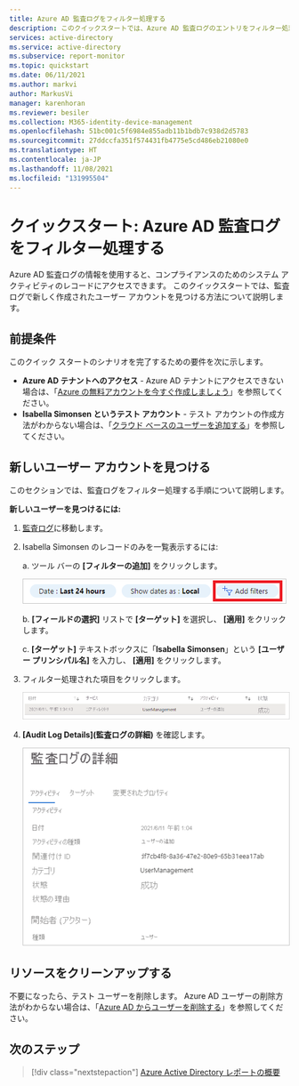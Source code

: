 ```yaml
---
title: Azure AD 監査ログをフィルター処理する
description: このクイックスタートでは、Azure AD 監査ログのエントリをフィルター処理する方法について説明します。
services: active-directory
ms.service: active-directory
ms.subservice: report-monitor
ms.topic: quickstart
ms.date: 06/11/2021
ms.author: markvi
author: MarkusVi
manager: karenhoran
ms.reviewer: besiler
ms.collection: M365-identity-device-management
ms.openlocfilehash: 51bc001c5f6984e855adb11b1bdb7c938d2d5783
ms.sourcegitcommit: 27ddccfa351f574431fb4775e5cd486eb21080e0
ms.translationtype: HT
ms.contentlocale: ja-JP
ms.lasthandoff: 11/08/2021
ms.locfileid: "131995504"
---
```

# <a name="quickstart-filter-your-azure-ad-audit-log"></a>クイックスタート: Azure AD 監査ログをフィルター処理する 

Azure AD 監査ログの情報を使用すると、コンプライアンスのためのシステム アクティビティのレコードにアクセスできます。 このクイックスタートでは、監査ログで新しく作成されたユーザー アカウントを見つける方法について説明します。


## <a name="prerequisites"></a>前提条件

このクイック スタートのシナリオを完了するための要件を次に示します。

- **Azure AD テナントへのアクセス** - Azure AD テナントにアクセスできない場合は、「[Azure の無料アカウントを今すぐ作成しましょう](https://azure.microsoft.com/free/?WT.mc_id=A261C142F)」を参照してください。 
- **Isabella Simonsen というテスト アカウント** - テスト アカウントの作成方法がわからない場合は、「[クラウド ベースのユーザーを追加する](../fundamentals/add-users-azure-active-directory.md#add-a-new-user)」を参照してください。

## <a name="find-the-new-user-account"></a>新しいユーザー アカウントを見つける

このセクションでは、監査ログをフィルター処理する手順について説明します。


**新しいユーザーを見つけるには:**

1. [監査ログ](https://portal.azure.com/#blade/Microsoft_AAD_IAM/ActiveDirectoryMenuBlade/Audit)に移動します。

2. Isabella Simonsen のレコードのみを一覧表示するには:

    a. ツール バーの **[フィルターの追加]** をクリックします。
    
    ![ユーザー フィルターを追加する](./media/quickstart-analyze-sign-in/add-filters.png)   

    b. **[フィールドの選択]** リストで **[ターゲット]** を選択し、 **[適用]** をクリックします。

    c. **[ターゲット]** テキストボックスに「**Isabella Simonsen**」という **[ユーザー プリンシパル名]** を入力し、 **[適用]** をクリックします。

3. フィルター処理された項目をクリックします。

    ![フィルター処理された項目](./media/quickstart-filter-audit-log/audit-log-list.png)  

4.  **[Audit Log Details]\(監査ログの詳細\)** を確認します。
 
    ![監査ログの詳細](./media/quickstart-filter-audit-log/audit-log-details.png)  
 
  

## <a name="clean-up-resources"></a>リソースをクリーンアップする

不要になったら、テスト ユーザーを削除します。 Azure AD ユーザーの削除方法がわからない場合は、「[Azure AD からユーザーを削除する](../fundamentals/add-users-azure-active-directory.md#delete-a-user)」を参照してください。

## <a name="next-steps"></a>次のステップ

> [!div class="nextstepaction"]
> [Azure Active Directory レポートの概要](overview-reports.md)
